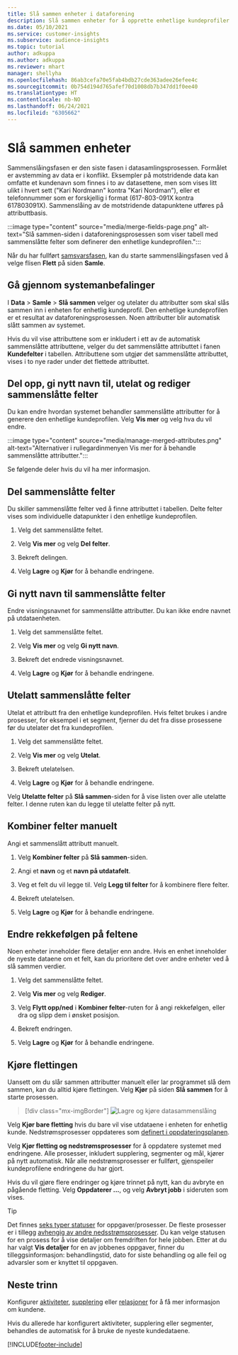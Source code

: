 ```yaml
---
title: Slå sammen enheter i dataforening
description: Slå sammen enheter for å opprette enhetlige kundeprofiler.
ms.date: 05/10/2021
ms.service: customer-insights
ms.subservice: audience-insights
ms.topic: tutorial
author: adkuppa
ms.author: adkuppa
ms.reviewer: mhart
manager: shellyha
ms.openlocfilehash: 86ab3cefa70e5fab4bdb27cde363adee26efee4c
ms.sourcegitcommit: 0b754d194d765afef70d1008db7b347dd1f0ee40
ms.translationtype: HT
ms.contentlocale: nb-NO
ms.lasthandoff: 06/24/2021
ms.locfileid: "6305662"
---
```

# <a name="merge-entities"></a>Slå sammen enheter

Sammenslåingsfasen er den siste fasen i datasamlingsprosessen. Formålet er avstemming av data er i konflikt. Eksempler på motstridende data kan omfatte et kundenavn som finnes i to av datasettene, men som vises litt ulikt i hvert sett ("Kari Nordmann" kontra "Kari Nordman"), eller et telefonnummer som er forskjellig i format (617-803-091X kontra 617803091X). Sammenslåing av de motstridende datapunktene utføres på attributtbasis.

:::image type="content" source="media/merge-fields-page.png" alt-text="Slå sammen-siden i dataforeningsprosessen som viser tabell med sammenslåtte felter som definerer den enhetlige kundeprofilen.":::

Når du har fullført [samsvarsfasen](match-entities.md), kan du starte sammenslåingsfasen ved å velge flisen **Flett** på siden **Samle**.

## <a name="review-system-recommendations"></a>Gå gjennom systemanbefalinger

I **Data** > **Samle** > **Slå sammen** velger og utelater du attributter som skal slås sammen inn i enheten for enhetlig kundeprofil. Den enhetlige kundeprofilen er et resultat av dataforeningsprosessen. Noen attributter blir automatisk slått sammen av systemet.

Hvis du vil vise attributtene som er inkludert i ett av de automatisk sammenslåtte attributtene, velger du det sammenslåtte attributtet i fanen **Kundefelter** i tabellen. Attributtene som utgjør det sammenslåtte attributtet, vises i to nye rader under det flettede attributtet.

## <a name="separate-rename-exclude-and-edit-merged-fields"></a>Del opp, gi nytt navn til, utelat og rediger sammenslåtte felter

Du kan endre hvordan systemet behandler sammenslåtte attributter for å generere den enhetlige kundeprofilen. Velg **Vis mer** og velg hva du vil endre.

:::image type="content" source="media/manage-merged-attributes.png" alt-text="Alternativer i rullegardinmenyen Vis mer for å behandle sammenslåtte attributter.":::

Se følgende deler hvis du vil ha mer informasjon.

## <a name="separate-merged-fields"></a>Del sammenslåtte felter

Du skiller sammenslåtte felter ved å finne attributtet i tabellen. Delte felter vises som individuelle datapunkter i den enhetlige kundeprofilen. 

1. Velg det sammenslåtte feltet.
  
1. Velg **Vis mer** og velg **Del felter**.
 
1. Bekreft delingen.

1. Velg **Lagre** og **Kjør** for å behandle endringene.

## <a name="rename-merged-fields"></a>Gi nytt navn til sammenslåtte felter

Endre visningsnavnet for sammenslåtte attributter. Du kan ikke endre navnet på utdataenheten.

1. Velg det sammenslåtte feltet.
  
1. Velg **Vis mer** og velg **Gi nytt navn**.

1. Bekreft det endrede visningsnavnet. 

1. Velg **Lagre** og **Kjør** for å behandle endringene.

## <a name="exclude-merged-fields"></a>Utelatt sammenslåtte felter

Utelat et attributt fra den enhetlige kundeprofilen. Hvis feltet brukes i andre prosesser, for eksempel i et segment, fjerner du det fra disse prosessene før du utelater det fra kundeprofilen. 

1. Velg det sammenslåtte feltet.
  
1. Velg **Vis mer** og velg **Utelat**.

1. Bekreft utelatelsen.

1. Velg **Lagre** og **Kjør** for å behandle endringene. 

Velg **Utelatte felter** på **Slå sammen**-siden for å vise listen over alle utelatte felter. I denne ruten kan du legge til utelatte felter på nytt.

## <a name="manually-combine-fields"></a>Kombiner felter manuelt

Angi et sammenslått attributt manuelt. 

1. Velg **Kombiner felter** på **Slå sammen**-siden.

1. Angi et **navn** og et **navn på utdatafelt**.

1. Veg et felt du vil legge til. Velg **Legg til felter** for å kombinere flere felter.

1. Bekreft utelatelsen.

1. Velg **Lagre** og **Kjør** for å behandle endringene. 

## <a name="change-the-order-of-fields"></a>Endre rekkefølgen på feltene

Noen enheter inneholder flere detaljer enn andre. Hvis en enhet inneholder de nyeste dataene om et felt, kan du prioritere det over andre enheter ved å slå sammen verdier.

1. Velg det sammenslåtte feltet.
  
1. Velg **Vis mer** og velg **Rediger**.

1. Velg **Flytt opp/ned** i **Kombiner felter**-ruten for å angi rekkefølgen, eller dra og slipp dem i ønsket posisjon.

1. Bekreft endringen.

1. Velg **Lagre** og **Kjør** for å behandle endringene.

## <a name="run-your-merge"></a>Kjøre flettingen

Uansett om du slår sammen attributter manuelt eller lar programmet slå dem sammen, kan du alltid kjøre flettingen. Velg **Kjør** på siden **Slå sammen** for å starte prosessen.

> [!div class="mx-imgBorder"]
> ![Lagre og kjøre datasammenslåing](media/configure-data-merge-save-run.png "Lagre og kjøre datasammenslåing")

Velg **Kjør bare fletting** hvis du bare vil vise utdataene i enheten for enhetlig kunde. Nedstrømsprosesser oppdateres som [definert i oppdateringsplanen](system.md#schedule-tab).

Velg **Kjør fletting og nedstrømsprosesser** for å oppdatere systemet med endringene. Alle prosesser, inkludert supplering, segmenter og mål, kjører på nytt automatisk. Når alle nedstrømsprosesser er fullført, gjenspeiler kundeprofilene endringene du har gjort.

Hvis du vil gjøre flere endringer og kjøre trinnet på nytt, kan du avbryte en pågående fletting. Velg **Oppdaterer ...**, og velg **Avbryt jobb** i sideruten som vises.

> [!TIP]
> Det finnes [seks typer statuser](system.md#status-types) for oppgaver/prosesser. De fleste prosesser er i tillegg [avhengig av andre nedsstrømsprosesser](system.md#refresh-policies). Du kan velge statusen for en prosess for å vise detaljer om fremdriften for hele jobben. Etter at du har valgt **Vis detaljer** for en av jobbenes oppgaver, finner du tilleggsinformasjon: behandlingstid, dato for siste behandling og alle feil og advarsler som er knyttet til oppgaven.

## <a name="next-step"></a>Neste trinn

Konfigurer [aktiviteter](activities.md), [supplering](enrichment-hub.md) eller [relasjoner](relationships.md) for å få mer informasjon om kundene.

Hvis du allerede har konfigurert aktiviteter, supplering eller segmenter, behandles de automatisk for å bruke de nyeste kundedataene.

[!INCLUDE[footer-include](../includes/footer-banner.md)]
